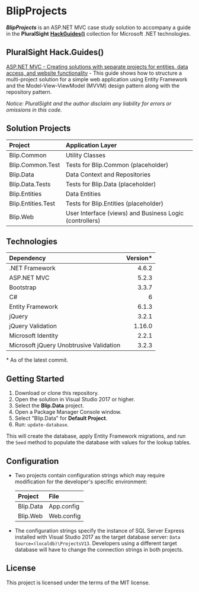 # BlipProjects

**_BlipProjects_** is an ASP.NET MVC case study solution to accompany a guide in the **PluralSight** [**HackGuides()**](https://www.pluralsight.com/guides/microsoft-net) collection for Microsoft .NET technologies.

## PluralSight Hack.Guides()

[ASP.NET MVC - Creating solutions with separate projects for entities, data access, and website functionality](https://www.pluralsight.com/guides/microsoft-net/asp-net-mvc-creating-solutions-with-separate-projects-for-entities-data-access-and-website-functionality) - This guide shows how to structure a multi-project solution for a simple web application using Entity Framework and the Model-View-ViewModel (MVVM) design pattern along with the repository pattern.

*Notice: PluralSight and the author disclaim any liability for errors or omissions in this code.*

## Solution Projects

| Project | Application Layer |
| :--- | :--- |
| Blip.Common | Utility Classes |
| Blip.Common.Test | Tests for Blip.Common (placeholder) |
| Blip.Data | Data Context and Repositories |
| Blip.Data.Tests | Tests for Blip.Data (placeholder) |
| Blip.Entities | Data Entities |
| Blip.Entities.Test | Tests for Blip.Entities (placeholder) |
| Blip.Web | User Interface (views) and Business Logic (controllers) |

## Technologies

| Dependency | Version*
| :--- | ---:
| .NET Framework | 4.6.2
| ASP.NET MVC | 5.2.3
| Bootstrap | 3.3.7
| C# | 6
| Entity Framework | 6.1.3
| jQuery | 3.2.1
| jQuery Validation | 1.16.0
| Microsoft Identity | 2.2.1
| Microsoft jQuery Unobtrusive Validation | 3.2.3

&ast; As of the latest commit.

## Getting Started

1. Download or clone this repository.
1. Open the solution in Visual Studio 2017 or higher.
1. Select the **Blip.Data** project.
1. Open a Package Manager Console window.
1. Select "Blip.Data" for **Default Project**.
1. Run: `update-database`.

This will create the database, apply Entity Framework migrations, and run the `Seed` method to populate the database with values for the lookup tables.

## Configuration

* Two projects contain configuration strings which may require modification for the developer's specific environment:

    | Project | File
    | :--- | :---
    | Blip.Data | App.config
    | Blip.Web | Web.config

* The configuration strings specify the instance of SQL Server Express installed with Visual Studio 2017 as the target database server: `Data Source=(localdb)\ProjectsV13`. Developers using a different target database will have to change the connection strings in both projects.

## License

This project is licensed under the terms of the MIT license.